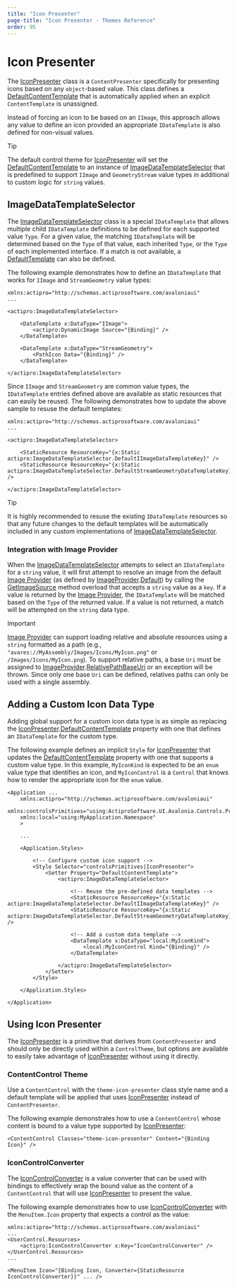 ```yaml
---
title: "Icon Presenter"
page-title: "Icon Presenter - Themes Reference"
order: 95
---
```

# Icon Presenter

The [IconPresenter](xref:@ActiproUIRoot.Controls.Primitives.IconPresenter) class is a `ContentPresenter` specifically for presenting icons based on any `object`-based value.  This class defines a [DefaultContentTemplate](xref:@ActiproUIRoot.Controls.Primitives.IconPresenter.DefaultContentTemplate) that is automatically applied when an explicit `ContentTemplate` is unassigned.

Instead of forcing an icon to be based on an `IImage`, this approach allows any value to define an icon provided an appropriate `IDataTemplate` is also defined for non-visual values.

> [!TIP]
> The default control theme for [IconPresenter](xref:@ActiproUIRoot.Controls.Primitives.IconPresenter) will set the [DefaultContentTemplate](xref:@ActiproUIRoot.Controls.Primitives.IconPresenter.DefaultContentTemplate) to an instance of [ImageDataTemplateSelector](xref:@ActiproUIRoot.Controls.Templates.ImageDataTemplateSelector) that is predefined to support `IImage` and `GeometryStream` value types in additional to custom logic for `string` values.

## ImageDataTemplateSelector

The [ImageDataTemplateSelector](xref:@ActiproUIRoot.Controls.Templates.ImageDataTemplateSelector) class is a special `IDataTemplate` that allows multiple child `IDataTemplate` definitions to be defined for each supported value `Type`.  For a given value, the matching `IDataTemplate` will be determined based on the `Type` of that value, each inherited `Type`, or the `Type` of each implemented interface.  If a match is not available, a [DefaultTemplate](xref:@ActiproUIRoot.Controls.Templates.TypedDataTemplateSelector.DefaultTemplate) can also be defined.

The following example demonstrates how to define an `IDataTemplate` that works for `IImage` and `StreamGeometry` value types:

```xaml
xmlns:actipro="http://schemas.actiprosoftware.com/avaloniaui"
...

<actipro:ImageDataTemplateSelector>

	<DataTemplate x:DataType="IImage">
		<actipro:DynamicImage Source="{Binding}" />
	</DataTemplate>

	<DataTemplate x:DataType="StreamGeometry">
		<PathIcon Data="{Binding}" />
	</DataTemplate>

</actipro:ImageDataTemplateSelector>
```

Since `IImage` and `StreamGeometry` are common value types, the `IDataTemplate` entries defined above are available as static resources that can easily be reused.  The following demonstrates how to update the above sample to resuse the default templates:

```xaml
xmlns:actipro="http://schemas.actiprosoftware.com/avaloniaui"
...

<actipro:ImageDataTemplateSelector>

	<StaticResource ResourceKey="{x:Static actipro:ImageDataTemplateSelector.DefaultIImageDataTemplateKey}" />
	<StaticResource ResourceKey="{x:Static actipro:ImageDataTemplateSelector.DefaultStreamGeometryDataTemplateKey}" />

</actipro:ImageDataTemplateSelector>
```

> [!TIP]
> It is highly recommended to resuse the existing `IDataTemplate` resources so that any future changes to the default templates will be automatically included in any custom implementations of [ImageDataTemplateSelector](xref:@ActiproUIRoot.Controls.Templates.ImageDataTemplateSelector).

### Integration with Image Provider

When the [ImageDataTemplateSelector](xref:@ActiproUIRoot.Controls.Templates.ImageDataTemplateSelector) attempts to select an `IDataTemplate` for a `string` value, it will first attempt to resolve an image from the default [Image Provider](image-provider.md) (as defined by [ImageProvider](xref:@ActiproUIRoot.Media.ImageProvider).[Default](xref:@ActiproUIRoot.Media.ImageProvider.Default)) by calling the [GetImageSource](xref:@ActiproUIRoot.Media.ImageProvider.GetImageSource*) method overload that accepts a `string` value as a `key`.  If a value is returned by the [Image Provider](image-provider.md), the `IDataTemplate` will be matched based on the `Type` of the returned value.  If a value is not returned, a match will be attempted on the `string` data type.

> [!IMPORTANT]
> [Image Provider](image-provider.md) can support loading relative and absolute resources using a `string` formatted as a path (e.g., `"avares://MyAssembly/Images/Icons/MyIcon.png"` or `/Images/Icons/MyIcon.png`).  To support relative paths, a base `Uri` must be assigned to [ImageProvider](xref:@ActiproUIRoot.Media.ImageProvider).[RelativePathBaseUri](xref:@ActiproUIRoot.Media.ImageProvider.RelativePathBaseUri) or an exception will be thrown. Since only one base `Uri` can be defined, relatives paths can only be used with a single assembly.

## Adding a Custom Icon Data Type

Adding global support for a custom icon data type is as simple as replacing the [IconPresenter](xref:@ActiproUIRoot.Controls.Primitives.IconPresenter).[DefaultContentTemplate](xref:@ActiproUIRoot.Controls.Primitives.IconPresenter.DefaultContentTemplate) property with one that defines an `IDataTemplate` for the custom type.

The following example defines an implicit `Style` for [IconPresenter](xref:@ActiproUIRoot.Controls.Primitives.IconPresenter) that updates the [DefaultContentTemplate](xref:@ActiproUIRoot.Controls.Primitives.IconPresenter.DefaultContentTemplate) property with one that supports a custom value type.  In this example, `MyIconKind` is expected to be an `enum` value type that identifies an icon, and `MyIconControl` is a `Control` that knows how to render the appropriate icon for the `enum` value.

```xaml
<Application ...
	xmlns:actipro="http://schemas.actiprosoftware.com/avaloniaui"
	xmlns:controlsPrimitives="using:ActiproSoftware.UI.Avalonia.Controls.Primitives"
	xmlns:local="using:MyApplication.Namespace"
	>

	...

	<Application.Styles>

		<!-- Configure custom icon support -->
		<Style Selector="controlsPrimitives|IconPresenter">
			<Setter Property="DefaultContentTemplate">
				<actipro:ImageDataTemplateSelector>

					<!-- Reuse the pre-defined data templates -->
					<StaticResource ResourceKey="{x:Static actipro:ImageDataTemplateSelector.DefaultIImageDataTemplateKey}" />
					<StaticResource ResourceKey="{x:Static actipro:ImageDataTemplateSelector.DefaultStreamGeometryDataTemplateKey}" />

					<!-- Add a custom data template -->
					<DataTemplate x:DataType="local:MyIconKind">
						<local:MyIconControl Kind="{Binding}" />
					</DataTemplate>

				</actipro:ImageDataTemplateSelector>
			</Setter>
		</Style>

	</Application.Styles>

</Application>
```

## Using Icon Presenter

The [IconPresenter](xref:@ActiproUIRoot.Controls.Primitives.IconPresenter) is a primitive that derives from `ContentPresenter` and should only be directly used within a `ControlTheme`, but options are available to easily take advantage of [IconPresenter](xref:@ActiproUIRoot.Controls.Primitives.IconPresenter) without using it directly.

### ContentControl Theme

Use a `ContentControl` with the `theme-icon-presenter` class style name and a default template will be applied that uses [IconPresenter](xref:@ActiproUIRoot.Controls.Primitives.IconPresenter) instead of `ContentPresenter`.

The following example demonstrates how to use a `ContentControl` whose content is bound to a value type supported by [IconPresenter](xref:@ActiproUIRoot.Controls.Primitives.IconPresenter):

```xaml
<ContentControl Classes="theme-icon-presenter" Content="{Binding Icon}" />
```

### IconControlConverter

The [IconControlConverter](xref:@ActiproUIRoot.Controls.Converters.IconControlConverter) is a value converter that can be used with bindings to effectively wrap the bound value as the content of a `ContentControl` that will use [IconPresenter](xref:@ActiproUIRoot.Controls.Primitives.IconPresenter) to present the value.

The following example demonstrates how to use [IconControlConverter](xref:@ActiproUIRoot.Controls.Converters.IconControlConverter) with the `MenuItem.Icon` property that expects a control as the value:

```xaml
xmlns:actipro="http://schemas.actiprosoftware.com/avaloniaui"
...
<UserControl.Resources>
	<actipro:IconControlConverter x:Key="IconControlConverter" />
</UserControl.Resources>
...

<MenuItem Icon="{Binding Icon, Converter={StaticResource IconControlConverter}}" ... />
```